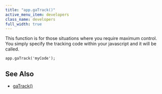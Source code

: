 ```yaml
---
title: "app.gaTrack()"
active_menu_item: developers
class_name: developers
full_width: true
---
```



This function is for those situations where you require maximum control. You simply specify the tracking code within your javascript and it will be called.

    app.gaTrack('myCode');
     
   

## See Also

 - [gaTrack()](/developers/user-guide/scripting-apis/client-api/app-functions/gatrack)


